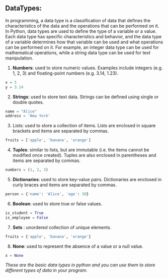 ## DataTypes:
In programming, a data type is a classification of data that defines the characteristics of the data and the operations that can be performed on it. In Python, data types are used to define the type of a variable or a value.
Each data type has specific characteristics and behavior, and the data type of a variable determines how that variable can be used and what operations can be performed on it. For example, an integer data type can be used for mathematical operations, while a string data type can be used for text manipulation. <br/>
 1. **Numbers**: used to store numeric values. Examples include integers (e.g. 1, 2, 3) and floating-point numbers (e.g. 3.14, 1.23).
```python
x = 5
y = 3.14
```
2. **Strings**: used to store text data. Strings can be defined using single or double quotes.
```python
name = "Alice"
address = 'New York'
```
3. Lists: used to store a collection of items. Lists are enclosed in square brackets and items are separated by commas.
```python
fruits = ['apple', 'banana', 'orange']
```
4. **Tuples**: similar to lists, but are immutable (i.e. the items cannot be modified once created). Tuples are also enclosed in parentheses and items are separated by commas.
```python
numbers = (1, 2, 3)
```
5. **Dictionaries**: used to store key-value pairs. Dictionaries are enclosed in curly braces and items are separated by commas.
 ```python
 person = {'name': 'Alice', 'age': 30}
```
6. **Boolean**: used to store true or false values.
```python
is_student = True
is_employee = False
```
7. **Sets** : unordered collection of unique elements.
```python
fruits = {'apple', 'banana', 'orange'}
```
8. **None**: used to represent the absence of a value or a null value.
```python
x = None
```
*These are the basic data types in python and you can use them to store different types of data in your program.*